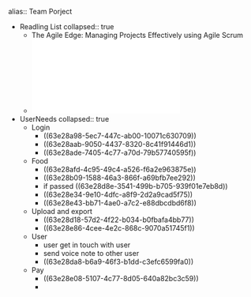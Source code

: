 alias:: Team Porject

- Readling List
  collapsed:: true
	- The Agile Edge: Managing Projects Effectively using Agile Scrum
	- ![SpareFoodShare.docx.pdf](../assets/SpareFoodShare.docx_1675790974813_0.pdf)
- UserNeeds
  collapsed:: true
	- Login
		- ((63e28a98-5ec7-447c-ab00-10071c630709))
		- ((63e28aab-9050-4437-8320-8c41f91446d1))
		- ((63e28ade-7405-4c77-a70d-79b57740595f))
	- Food
		- ((63e28afd-4c95-49c4-a526-f6a2e963875e))
		- ((63e28b09-1588-46a3-866f-a69bfb7ee292))
		- if passed ((63e28d8e-3541-499b-b705-939f01e7eb8d))
		- ((63e28e34-9e10-4dfc-a8f9-2d2a9cad5f75))
		- ((63e28e43-bb71-4ae0-a7c2-e88dbcdbd6f8))
	- Upload and export
		- ((63e28d18-57d2-4f22-b034-b0fbafa4bb77))
		- ((63e28e86-4cee-4e2c-868c-9070a51745f1))
	- User
		- user get in touch with user
		- send voice note to other user
		- ((63e28da8-b6a9-46f3-b1dd-c3efc6599fa0))
	- Pay
		- ((63e28e08-5107-4c77-8d05-640a82bc3c59))
		-